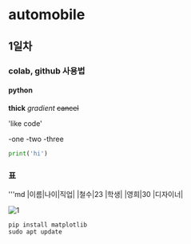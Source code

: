 # automobile
## 1일차         
### colab, github 사용법 
#### python

**thick**
*gradient*
~~cancel~~

'like code'

-one
-two
-three

```python
print('hi')
```
### 표
'''md
|이름|나이|직업|
|철수|23  |학생|
|영희|30  |디자이너|


![1](https://github.com/user-attachments/assets/32f9e795-2a18-41d1-b071-71b116e76aa4)

```
pip install matplotlib
sudo apt update
```




